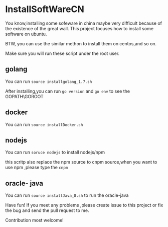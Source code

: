 # InstallSoftWareCN

You know,installing some sofeware in china maybe very difficult because of the existence of the great wall.
This project focuses how to install some software on ubuntu.


BTW, you can use the similar methon to install them on centos,and so on.

Make sure you will run these script under the root user.


## golang
You can run `source installgolang_1.7.sh`

After installing,you can run `go version` and `go env` to see the GOPATH\GOROOT 
## docker
You can run `source installDocker.sh`


## nodejs
You can run `soruce nodejs` to install nodejs/npm

this scritp also replace the npm source to cnpm source,when you want to use npm ,please type the `cnpm`

## oracle- java
You can run `source installJava_8.sh` to run the oracle-java


Have fun!
If you meet any problems ,please create issue to this project or fix the bug and send the pull request to me.

Contribution most welcome!
